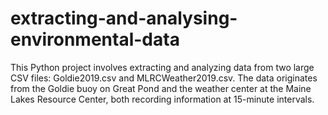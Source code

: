 # extracting-and-analysing-environmental-data
 This Python project involves extracting and analyzing data from two large CSV files: Goldie2019.csv and MLRCWeather2019.csv. The data originates from the Goldie buoy on Great Pond and the weather center at the Maine Lakes Resource Center, both recording information at 15-minute intervals.
